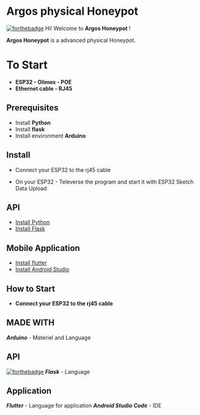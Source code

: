 # Argos physical Honeypot 

[![forthebadge](https://camo.githubusercontent.com/30ac25b97ea34a4f820d01ca7433204f13b5a218d8fc947deef6464d237d8e39/687474703a2f2f666f7274686562616467652e636f6d2f696d616765732f6261646765732f6275696c742d776974682d6c6f76652e737667)](http://forthebadge.com/)
Hi! Welcome to **Argos Honeypot** !

**Argos Honeypot** is a advanced physical Honeypot.


#  To Start
-	**ESP32 - Olimex - POE**
-	**Ethernet cable - RJ45**

**Prerequisites**
---
- Install **Python**
- Install **flask**
- Install environment **Arduino**

## Install


- Connect your ESP32 to the rj45 cable

- On your ESP32 - Televerse the program and start it with ESP32 Sketch Data Upload

API
---
- [Install Python](https://phoenixnap.com/kb/how-to-install-python-3-windows)
- [Install Flask](https://docs.microsoft.com/fr-fr/windows/python/web-frameworks#:~:text=Installez%20Flask%20dans%20l'environnement,python3%20%2Dm%20flask%20%2D%2Dversion%20.&text=Ouvrez%20votre%20fichier%20app.py,votre%20fichier%20app.py)

**Mobile Application**
---
- [Install flutter](https://docs.flutter.dev/get-started/install)
- [Install Android Studio](https://developer.android.com/studio/install)

## How to Start
- **Connect your ESP32 to the rj45 cable**
## MADE WITH



***Arduino*** - Materiel and Language

**API**
--- 
[![forthebadge](https://forthebadge.com/images/badges/made-with-python.svg)](https://forthebadge.com) 
***Flask*** - Language

**Application**
--
***Flutter*** - Language for application
***Android Studio Code*** - IDE



